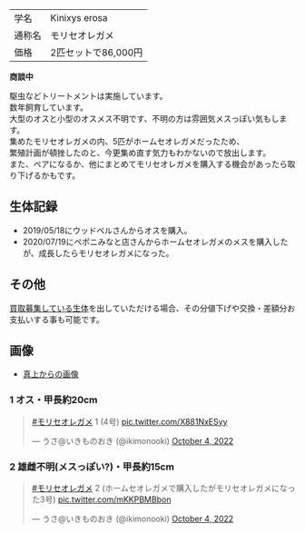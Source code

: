 |||
|:-|:-|
| 学名 | Kinixys erosa |
| 通称名 | モリセオレガメ |
| 価格 | 2匹セットで86,000円 |

**商談中**

駆虫などトリートメントは実施しています。  
数年飼育しています。  
大型のオスと小型のオスメス不明です、不明の方は雰囲気メスっぽい気もします。  
集めたモリセオレガメの内、5匹がホームセオレガメだったため、  
繁殖計画が頓挫したのと、今更集め直す気力もわかないので放出します。  
また、ペアになるか、他にまとめてモリセオレガメを購入する機会があったら取り下げるかもです。

## 生体記録

* 2019/05/18にウッドベルさんからオスを購入。
* 2020/07/19にペポニみなと店さんからホームセオレガメのメスを購入したが、成長したらモリセオレガメになった。

## その他

[買取募集している生体](/shopping/purchase-price-list)を出していただける場合、その分値下げや交換・差額分お支払いする事も可能です。

## 画像

* [真上からの画像]({{site.baseurl}}/assets/img/shopping/creatures/kinixys-erosa/0/overhead_12.jpeg)

### 1 オス・甲長約20cm

<blockquote class="twitter-tweet"><p lang="ja" dir="ltr"><a href="https://twitter.com/hashtag/%E3%83%A2%E3%83%AA%E3%82%BB%E3%82%AA%E3%83%AC%E3%82%AC%E3%83%A1?src=hash&amp;ref_src=twsrc%5Etfw">#モリセオレガメ</a> 1 (4号) <a href="https://t.co/X881NxESyy">pic.twitter.com/X881NxESyy</a></p>&mdash; うさ@いきものおき (@ikimonooki) <a href="https://twitter.com/ikimonooki/status/1577422738230505472?ref_src=twsrc%5Etfw">October 4, 2022</a></blockquote> <script async src="https://platform.twitter.com/widgets.js" charset="utf-8"></script>

### 2 雄雌不明(メスっぽい?)・甲長約15cm

<blockquote class="twitter-tweet"><p lang="ja" dir="ltr"><a href="https://twitter.com/hashtag/%E3%83%A2%E3%83%AA%E3%82%BB%E3%82%AA%E3%83%AC%E3%82%AC%E3%83%A1?src=hash&amp;ref_src=twsrc%5Etfw">#モリセオレガメ</a> 2 (ホームセオレガメで購入したがモリセオレガメになった3号) <a href="https://t.co/mKKPBMBbon">pic.twitter.com/mKKPBMBbon</a></p>&mdash; うさ@いきものおき (@ikimonooki) <a href="https://twitter.com/ikimonooki/status/1577424430858665984?ref_src=twsrc%5Etfw">October 4, 2022</a></blockquote> <script async src="https://platform.twitter.com/widgets.js" charset="utf-8"></script>
